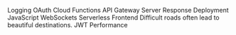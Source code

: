 Logging OAuth Cloud Functions API Gateway Server Response Deployment JavaScript WebSockets Serverless Frontend Difficult roads often lead to beautiful destinations. JWT Performance
